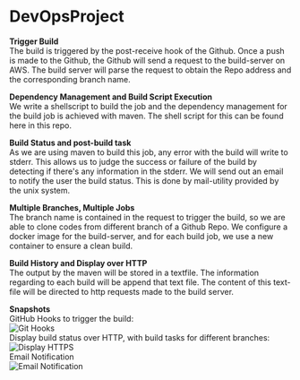 # DevOpsProject
**Trigger Build**<br>
The build is triggered by the post-receive hook of the Github. Once a push is made to the Github, the Github will send a request to the build-server on AWS. The build server will parse the request to obtain the Repo address and the corresponding branch name.<br>

**Dependency Management and Build Script Execution**<br>
We write a shellscript to build the job and the dependency management for the build job is achieved with maven. The shell script for this can be found here in this repo.<br>

**Build Status and post-build task**<br>
As we are using maven to build this job, any error with the build will write to stderr. This allows us to judge the success or failure of the build by detecting if there's any information in the stderr. We will send out an email to notify the user the build status. This is done by mail-utility provided by the unix system.<br>

**Multiple Branches, Multiple Jobs**<br>
The branch name is contained in the request to trigger the build, so we are able to clone codes from different branch of a Github Repo. We configure a docker image for the build-server, and for each build job, we use a new container to ensure a clean build.<br>

**Build History and Display over HTTP**<br>
The output by the maven will be stored in a textfile. The information regarding to each build will be append that text file. The content of this text-file will be directed to http requests made to the build server.<br>

**Snapshots**<br>
GitHub Hooks to trigger the build:<br>
![Git Hooks](https://github.ncsu.edu/tthai/DevOpsProject/blob/master/SnapShot1.png)<br>
Display build status over HTTP, with build tasks for different branches:<br>
![Display HTTPS](https://github.ncsu.edu/tthai/DevOpsProject/blob/master/SnapShot2.png)<br>
Email Notification<br>
![Email Notification](https://github.ncsu.edu/tthai/DevOpsProject/blob/master/SnapShot3.png)
